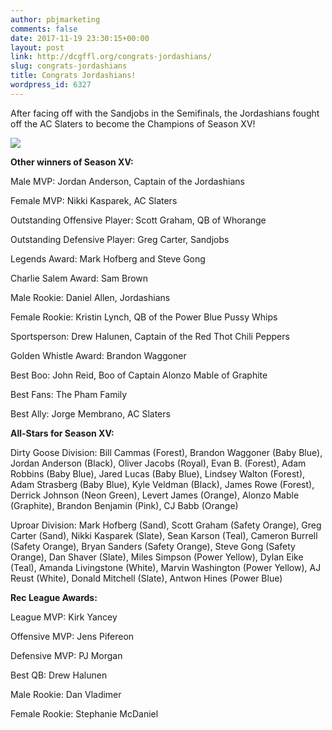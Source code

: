 ```yaml
---
author: pbjmarketing
comments: false
date: 2017-11-19 23:30:15+00:00
layout: post
link: http://dcgffl.org/congrats-jordashians/
slug: congrats-jordashians
title: Congrats Jordashians!
wordpress_id: 6327
---
```


After facing off with the Sandjobs in the Semifinals, the Jordashians fought off the AC Slaters to become the Champions of Season XV!

[![](http://dcgffl.org/wp-content/uploads/2017/11/23621729_1580904281964669_283859405514597366_n.jpg)](http://dcgffl.org/wp-content/uploads/2017/11/23621729_1580904281964669_283859405514597366_n.jpg)

**Other winners of Season XV:**

Male MVP: Jordan Anderson, Captain of the Jordashians

Female MVP: Nikki Kasparek, AC Slaters

Outstanding Offensive Player: Scott Graham, QB of Whorange

Outstanding Defensive Player: Greg Carter, Sandjobs

Legends Award: Mark Hofberg and Steve Gong

Charlie Salem Award: Sam Brown

Male Rookie: Daniel Allen, Jordashians

Female Rookie: Kristin Lynch, QB of the Power Blue Pussy Whips

Sportsperson: Drew Halunen, Captain of the Red Thot Chili Peppers

Golden Whistle Award: Brandon Waggoner

Best Boo: John Reid, Boo of Captain Alonzo Mable of Graphite

Best Fans: The Pham Family

Best Ally: Jorge Membrano, AC Slaters

**All-Stars for Season XV:**

Dirty Goose Division: Bill Cammas (Forest), Brandon Waggoner (Baby Blue), Jordan Anderson (Black), Oliver Jacobs (Royal), Evan B. (Forest), Adam Robbins (Baby Blue), Jared Lucas (Baby Blue), Lindsey Walton (Forest), Adam Strasberg (Baby Blue), Kyle Veldman (Black), James Rowe (Forest), Derrick Johnson (Neon Green), Levert James (Orange), Alonzo Mable (Graphite), Brandon Benjamin (Pink), CJ Babb (Orange)

Uproar Division: Mark Hofberg (Sand), Scott Graham (Safety Orange), Greg Carter (Sand), Nikki Kasparek (Slate), Sean Karson (Teal), Cameron Burrell (Safety Orange), Bryan Sanders (Safety Orange), Steve Gong (Safety Orange), Dan Shaver (Slate), Miles Simpson (Power Yellow), Dylan Eike (Teal), Amanda Livingstone (White), Marvin Washington (Power Yellow), AJ Reust (White), Donald Mitchell (Slate), Antwon Hines (Power Blue)

**Rec League Awards:**

League MVP: Kirk Yancey

Offensive MVP: Jens Pifereon

Defensive MVP: PJ Morgan

Best QB: Drew Halunen

Male Rookie: Dan Vladimer

Female Rookie: Stephanie McDaniel




